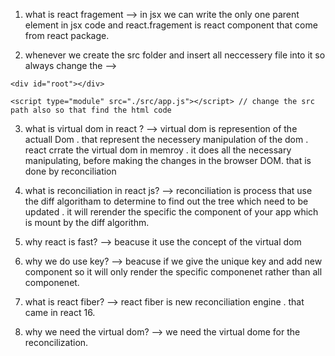 1. what is react fragement
--> in jsx we can write the only one parent element in jsx code and react.fragement is react component that come from react package.

2. whenever we create the src folder and insert all neccessery file into it so always change the 
--> </head>
<body>
    
    <div id="root"></div>

    <script type="module" src="./src/app.js"></script> // change the src path also so that find the html code 
    
</body>
</html>

3. what is virtual dom in react ?
--> virtual dom is represention of the actuall Dom . that represent the necessery manipulation of the dom . react crrate the virtual dom in memroy . it does all the necessary manipulating, before making the changes in the browser DOM. that is done by reconciliation

4. what is reconciliation in react js?
--> reconciliation is process that use the diff algoritham to determine to find out the tree which need to be updated . it will rerender the specific the component of your app which is mount by the diff algorithm.

5. why react is fast?
--> beacuse it use the concept of the virtual dom

6. why we do use key?
--> beacuse if we give the unique key and add new component so it will only render the specific componenet rather than all componenet.

7. what is react fiber?
--> react fiber is new reconciliation engine . that came in react 16. 

8. why we need the virtual dom?
--> we need the virtual dome for the reconcilization.